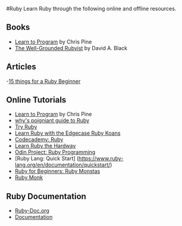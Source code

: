 #Ruby
Learn Ruby through the following online and offline resources.

## Books
- [Learn to Program](https://pragprog.com/titles/ltp2/learn-to-program-2nd-edition) by Chris Pine
- [The Well-Grounded Rubyist](https://www.amazon.com/Well-Grounded-Rubyist-David-Black/dp/1933988657) by David A. Black

## Articles
-[15 things for a Ruby Beginner](http://www.jasimabasheer.com/posts/meta_introduction_to_ruby.html)

## Online Tutorials
- [Learn to Program](https://pine.fm/LearnToProgram/) by Chris Pine
- [why's poigniant guide to Ruby](http://poignant.guide/book/chapter-1.html)
- [Try Ruby](http://tryruby.org/levels/1/challenges/0)
- [Learn Ruby with the Edgecase Ruby Koans](http://rubykoans.com/)
- [Codecademy: Ruby](https://www.codecademy.com/learn/learn-ruby)
- [Learn Ruby the Hardway](https://learnrubythehardway.org/book/preface.html)
- [Odin Project: Ruby Programming](https://www.theodinproject.com/courses/ruby-programming)
- [Ruby Lang: Quick Start] (https://www.ruby-lang.org/en/documentation/quickstart/)
- [Ruby for Beginners: Ruby Monstas](http://ruby-for-beginners.rubymonstas.org/print.html)
- [Ruby Monk](https://rubymonk.com/)

## Ruby Documentation
- [Ruby-Doc.org](http://ruby-doc.org/)
- [Documentation](https://www.ruby-lang.org/en/documentation/)
